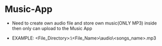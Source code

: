 # Music-App

- Need to create own audio file and store own music(ONLY MP3) inside then
  only can upload to the Music App

- EXAMPLE: <File_Directory>:\\<File_Name>\audio\\<songs_name>.mp3

